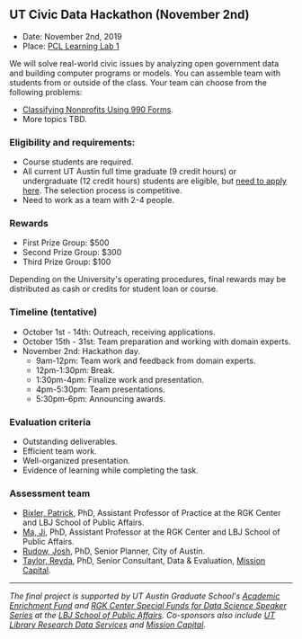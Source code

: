## UT Civic Data Hackathon (November 2nd)

- Date: November 2nd, 2019
- Place: [PCL Learning Lab 1](https://www.lib.utexas.edu/study-spaces-technology/spaces/learning-lab-1-ab)

We will solve real-world civic issues by analyzing open government data and building computer programs or models. You can assemble team with students from or outside of the class. Your team can choose from the following problems:

- [Classifying Nonprofits Using 990 Forms](/assets/problem_description_CDH_990forms.pdf).
- More topics TBD.

### Eligibility and requirements: 

- Course students are required.
- All current UT Austin full time graduate (9 credit hours) or undergraduate (12 credit hours) students are eligible, but [need to apply here](#). The selection process is competitive.
- Need to work as a team with 2-4 people.

### Rewards

- First Prize Group: $500
- Second Prize Group: $300
- Third Prize Group: $100

Depending on the University's operating procedures, final rewards may be distributed as cash or credits for student loan or course.

### Timeline (tentative)
- October 1st - 14th: Outreach, receiving applications.
- October 15th - 31st: Team preparation and working with domain experts.
- November 2nd: Hackathon day.
	- 9am-12pm: Team work and feedback from domain experts.
	- 12pm-1:30pm: Break.
	- 1:30pm-4pm: Finalize work and presentation.
	- 4pm-5:30pm: Team presentations.
	- 5:30pm-6pm: Announcing awards.

### Evaluation criteria

- Outstanding deliverables.
- Efficient team work.
- Well-organized presentation.
- Evidence of learning while completing the task.

### Assessment team

- [Bixler, Patrick](https://lbj.utexas.edu/bixler-r-patrick), PhD, Assistant Professor of Practice at the RGK Center and LBJ School of Public Affairs.
- [Ma, Ji](http://jima.me/), PhD, Assistant Professor at the RGK Center and LBJ School of Public Affairs.
- [Rudow, Josh](https://www.linkedin.com/in/joshua-rudow-87896b8b), PhD, Senior Planner, City of Austin.
- [Taylor, Reyda](https://www.linkedin.com/in/reyda-taylor-a9450a20), PhD, Senior Consultant, Data & Evaluation, [Mission Capital](https://www.missioncapital.org/).


---
*The final project is supported by UT Austin Graduate School's [Academic Enrichment Fund](https://gradschool.utexas.edu/finances/academic-enrichment) and [RGK Center Special Funds for Data Science Speaker Series](https://rgkcenter.org/) at the [LBJ School of Public Affairs](https://lbj.utexas.edu/). Co-sponsors also include [UT Library Research Data Services](https://www.lib.utexas.edu/research-help-support/research-data-services) and [Mission Capital](https://www.missioncapital.org/).*